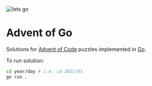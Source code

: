 ![lets go](http://i.imgur.com/sDBaVEy.png)

# Advent of Go

Solutions for [Advent of Code](https://adventofcode.com/) puzzles implemented in [Go](https://go.dev/).

To run solution:

```bash
cd year/day # i.e. cd 2021/01
go run .
```